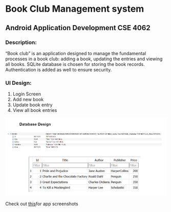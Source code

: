 # Book Club Management system
## Android Application Development CSE 4062

### Description:  
“Book club” is an application designed to manage the fundamental processes in a book club: adding a book, updating the entries and viewing all books. SQLite database is chosen for storing the book records. Authentication is added as well to ensure security.

### UI Design:  
1) Login Screen  
2) Add new book  
3) Update book entry  
4) View all book entries  

![](db-design.png)  

Check out [this](FISAC-1.pdf)for app screenshots
